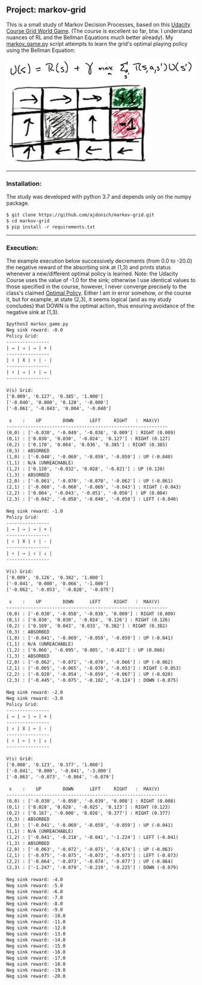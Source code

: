 ## Project: markov-grid

This is a small study of Markov Decision Processes, based on this [Udacity Course Grid World Game](https://classroom.udacity.com/courses/ud600/lessons/4100878601/concepts/6382590580923). (The course is excellent so far, btw. I understand  nuances of RL and the Bellman Equations much better already). My [markov_game.py](https://github.com/ajdonich/markov-grid/blob/master/markov_game.py) script attempts to learn the grid's optimal playing policy using the Bellman Equation:  

![Bellman Equation](https://github.com/ajdonich/markov-grid/blob/master/media/BellmanEq_V.jpg)  
![MDP Grid World](https://github.com/ajdonich/markov-grid/blob/master/media/mdp_grid_world.jpg)  
  
___

### Installation:

The study was developed with python 3.7 and depends only on the numpy package.

```
$ git clone https://github.com/ajdonich/markov-grid.git
$ cd markov-grid
$ pip install -r requirements.txt 
```
  
___


### Execution:

The example execution below successively decrements (from 0.0 to -20.0) the negative reward of the absorbing sink at (1,3) and prints status whenever a new/different optimal policy is learned. Note: the Udacity Course uses the value of -1.0 for the sink; otherwise I use identical values to those specified in the course, however, I never converge precisely to the class's claimed [Optimal Policy](https://classroom.udacity.com/courses/ud600/lessons/4100878601/concepts/6512308690923). Either I am in error somehow, or the course it, but for example, at state (2,3), it seems logical (and as my study concludes) that DOWN is the optimal action, thus ensuring avoidance of the negative sink at (1,3). 

```
$python3 markov_game.py 
Neg sink reward: -0.0
Policy Grid:
----------------
| → | → | → | + |
----------------
| ↑ | X | ↑ | - |
----------------
| ↑ | → | ↑ | ← |
----------------

V(s) Grid:
['0.009', '0.127', '0.385', '1.000']
['-0.040', '0.000', '0.120', '-0.000']
['-0.061', '-0.043', '0.004', '-0.040']

 s    :    UP        DOWN      LEFT     RIGHT   :  MAX(V)
------------------------------------------------------------
(0,0) : ['-0.030', '-0.049', '-0.038', '0.009'] : RIGHT (0.009)
(0,1) : ['0.030', '0.030', '-0.024', '0.127'] : RIGHT (0.127)
(0,2) : ['0.170', '0.064', '0.036', '0.385'] : RIGHT (0.385)
(0,3) : ABSORBED
(1,0) : ['-0.040', '-0.069', '-0.059', '-0.059'] : UP (-0.040)
(1,1) : N/A (UNREACHABLE)
(1,2) : ['0.120', '-0.032', '0.028', '-0.021'] : UP (0.120)
(1,3) : ABSORBED
(2,0) : ['-0.061', '-0.070', '-0.070', '-0.062'] : UP (-0.061)
(2,1) : ['-0.060', '-0.060', '-0.069', '-0.043'] : RIGHT (-0.043)
(2,2) : ['0.004', '-0.043', '-0.051', '-0.050'] : UP (0.004)
(2,3) : ['-0.042', '-0.058', '-0.040', '-0.058'] : LEFT (-0.040)

Neg sink reward: -1.0
Policy Grid:
----------------
| → | → | → | + |
----------------
| ↑ | X | ↑ | - |
----------------
| ↑ | → | ↑ | ↓ |
----------------

V(s) Grid:
['0.009', '0.126', '0.382', '1.000']
['-0.041', '0.000', '0.066', '-1.000']
['-0.062', '-0.053', '-0.020', '-0.075']

 s    :    UP        DOWN      LEFT     RIGHT   :  MAX(V)
------------------------------------------------------------
(0,0) : ['-0.030', '-0.050', '-0.038', '0.009'] : RIGHT (0.009)
(0,1) : ['0.030', '0.030', '-0.024', '0.126'] : RIGHT (0.126)
(0,2) : ['0.169', '0.043', '0.033', '0.382'] : RIGHT (0.382)
(0,3) : ABSORBED
(1,0) : ['-0.041', '-0.069', '-0.059', '-0.059'] : UP (-0.041)
(1,1) : N/A (UNREACHABLE)
(1,2) : ['0.066', '-0.095', '0.005', '-0.422'] : UP (0.066)
(1,3) : ABSORBED
(2,0) : ['-0.062', '-0.071', '-0.070', '-0.066'] : UP (-0.062)
(2,1) : ['-0.065', '-0.065', '-0.070', '-0.053'] : RIGHT (-0.053)
(2,2) : ['-0.020', '-0.054', '-0.059', '-0.067'] : UP (-0.020)
(2,3) : ['-0.445', '-0.075', '-0.102', '-0.124'] : DOWN (-0.075)

Neg sink reward: -2.0
Neg sink reward: -3.0
Policy Grid:
----------------
| → | → | → | + |
----------------
| ↑ | X | ← | - |
----------------
| ↑ | ← | ↑ | ↓ |
----------------

V(s) Grid:
['0.008', '0.123', '0.377', '1.000']
['-0.041', '0.000', '-0.041', '-3.000']
['-0.063', '-0.073', '-0.064', '-0.079']

 s    :    UP        DOWN      LEFT     RIGHT   :  MAX(V)
------------------------------------------------------------
(0,0) : ['-0.030', '-0.050', '-0.039', '0.008'] : RIGHT (0.008)
(0,1) : ['0.028', '0.028', '-0.025', '0.123'] : RIGHT (0.123)
(0,2) : ['0.167', '-0.000', '0.026', '0.377'] : RIGHT (0.377)
(0,3) : ABSORBED
(1,0) : ['-0.041', '-0.069', '-0.059', '-0.059'] : UP (-0.041)
(1,1) : N/A (UNREACHABLE)
(1,2) : ['-0.041', '-0.218', '-0.041', '-1.224'] : LEFT (-0.041)
(1,3) : ABSORBED
(2,0) : ['-0.063', '-0.072', '-0.071', '-0.074'] : UP (-0.063)
(2,1) : ['-0.075', '-0.075', '-0.073', '-0.073'] : LEFT (-0.073)
(2,2) : ['-0.064', '-0.073', '-0.074', '-0.077'] : UP (-0.064)
(2,3) : ['-1.247', '-0.079', '-0.219', '-0.225'] : DOWN (-0.079)

Neg sink reward: -4.0
Neg sink reward: -5.0
Neg sink reward: -6.0
Neg sink reward: -7.0
Neg sink reward: -8.0
Neg sink reward: -9.0
Neg sink reward: -10.0
Neg sink reward: -11.0
Neg sink reward: -12.0
Neg sink reward: -13.0
Neg sink reward: -14.0
Neg sink reward: -15.0
Neg sink reward: -16.0
Neg sink reward: -17.0
Neg sink reward: -18.0
Neg sink reward: -19.0
Neg sink reward: -20.0

```